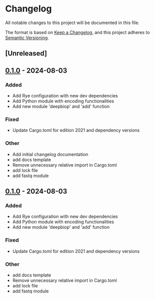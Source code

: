# Changelog

All notable changes to this project will be documented in this file.

The format is based on [Keep a Changelog](https://keepachangelog.com/en/1.0.0/),
and this project adheres to [Semantic Versioning](https://semver.org/spec/v2.0.0.html).

## \[Unreleased\]

## [0.1.0](https://github.com/cauliyang/DeepBioP/releases/tag/py-deepbiop-v0.1.0) - 2024-08-03

### Added

- Add Rye configuration with new dev dependencies
- Add Python module with encoding functionalities
- Add new module 'deepbiop' and 'add' function

### Fixed

- Update Cargo.toml for edition 2021 and dependency versions

### Other

- Add initial changelog documentation
- add docs template
- Remove unnecessary relative import in Cargo.toml
- add lock file
- add fastq module

## [0.1.0](https://github.com/cauliyang/DeepBioP/releases/tag/py-deepbiop-v0.1.0) - 2024-08-03

### Added

- Add Rye configuration with new dev dependencies
- Add Python module with encoding functionalities
- Add new module 'deepbiop' and 'add' function

### Fixed

- Update Cargo.toml for edition 2021 and dependency versions

### Other

- add docs template
- Remove unnecessary relative import in Cargo.toml
- add lock file
- add fastq module

